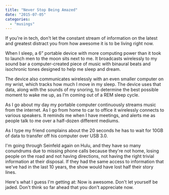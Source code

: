```yaml
---
title: "Never Stop Being Amazed"
date: "2015-07-05"
categories: 
  - "musings"
---
```


If you're in tech, don't let the constant stream of information on the latest and greatest distract you from how awesome it is to be living right now.

When I sleep, a 6” portable device with more computing power than it took to launch men to the moon sits next to me. It broadcasts wirelessly to my sound bar a computer-created piece of music with binaural beats and isochronic tones designed to help me sleep and dream.

The device also communicates wirelessly with an even smaller computer on my wrist, which tracks how much I move in my sleep. The device uses that data, along with the sounds of my snoring, to determine the best possible moment to wake me up, as I’m coming out of a REM sleep cycle.

As I go about my day my portable computer continuously streams music from the internet. As I go from home to car to office it wirelessly connects to various speakers. It reminds me when I have meetings, and alerts me as people talk to me over a half-dozen different mediums.

As I type my friend complains about the 20 seconds he has to wait for 10GB of data to transfer off his computer over USB 3.0.

I'm going through Seinfeld again on Hulu, and they have so many conundrums due to missing phone calls because they're not home, losing people on the road and not having directions, not having the right trivial information at their disposal. If they had the same access to information that we've had in the last 10 years, the show would have lost half their story lines.

Here's what I guess I'm getting at: Now is awesome. Don't let yourself be jaded. Don't think so far ahead that you don't appreciate now.
